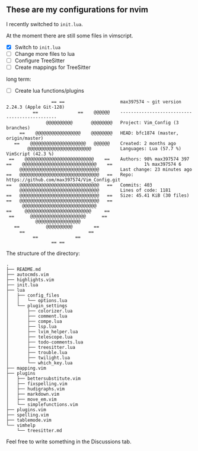 ## These are my configurations for nvim
I recently switched to `init.lua`.

At the moment there are still some files in vimscript.

- [x] Switch to `init.lua`
- [ ] Change more files to lua
- [ ] Configure TreeSitter
- [ ] Create mappings for TreeSitter

long term:
- [ ] Create lua functions/plugins
```
                 == ==                     max397574 ~ git version 2.24.3 (Apple Git-128)
          ==               ==    @@@@@@    ----------------------------------------------
               @@@@@@@@@@       @@@@@@@@   Project: Vim_Config (3 branches)
     ==    @@@@@@@@@@@@@@@@@    @@@@@@@@   HEAD: bfc1874 (master, origin/master)
   ==    @@@@@@@@@@@@@@@@@@@@@   @@@@@@    Created: 2 months ago
        @@@@@@@@@@@@@@@@@@@@@@@@           Languages: Lua (57.7 %) VimScript (42.3 %)
 ==    @@@@@@@@@@@@@@@@@@@@@@@@@@    ==    Authors: 98% max397574 397
==    @@@@@@@@@@@@@@@@@@@@@@@@@@@@    ==            1% max397574 6
     @@@@@@@@@@@@@@@@@@@@@@@@@@@@@@        Last change: 23 minutes ago
==   @@@@@@@@@@@@@@@@@@@@@@@@@@@@@@   ==   Repo: https://github.com/max397574/Vim_Config.git
==   @@@@@@@@@@@@@@@@@@@@@@@@@@@@@@   ==   Commits: 403
     @@@@@@@@@@@@@@@@@@@@@@@@@@@@@@        Lines of code: 1181
==   @@@@@@@@@@@@@@@@@@@@@@@@@@@@@@   ==   Size: 45.41 KiB (30 files)
==   @@@@@@@@@@@@@@@@@@@@@@@@@@@@@@   ==
      @@@@@@@@@@@@@@@@@@@@@@@@@@@@
==     @@@@@@@@@@@@@@@@@@@@@@@@@     ==
 ==      @@@@@@@@@@@@@@@@@@@@@      ==
           @@@@@@@@@@@@@@@@@
   ==          @@@@@@@@@@        ==
     ==                        ==
          ==              ==
                 == ==
```

The structure of the directory:
```
.
├── README.md
├── autocmds.vim
├── highlights.vim
├── init.lua
├── lua
│   ├── config_files
│   │   └── options.lua
│   └── plugin_settings
│       ├── colorizer.lua
│       ├── comment.lua
│       ├── compe.lua
│       ├── lsp.lua
│       ├── lvim_helper.lua
│       ├── telescope.lua
│       ├── todo-comments.lua
│       ├── treesitter.lua
│       ├── trouble.lua
│       ├── twilight.lua
│       └── which_key.lua
├── mapping.vim
├── plugins
│   ├── bettersubstitute.vim
│   ├── fixspelling.vim
│   ├── hudigraphs.vim
│   ├── markdown.vim
│   ├── move_em.vim
│   └── simplefunctions.vim
├── plugins.vim
├── spelling.vim
├── tablemode.vim
└── vimhelp
    └── treesitter.md
```

Feel free to write something in the Discussions tab.
